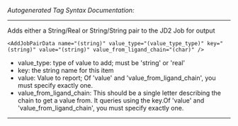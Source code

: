 _Autogenerated Tag Syntax Documentation:_

---
Adds either a String/Real or String/String pair to the JD2 Job for output

```
<AddJobPairData name="(string)" value_type="(value_type_type)" key="(string)" value="(string)" value_from_ligand_chain="(char)" />
```

-   value_type: type of value to add; must be 'string' or 'real'
-   key: the string name for this item
-   value: Value to report; Of 'value' and 'value_from_ligand_chain', you must specify exactly one.
-   value_from_ligand_chain: This should be a single letter describing the chain to get a value from.  It queries using the key.Of 'value' and 'value_from_ligand_chain', you must specify exactly one.

---
